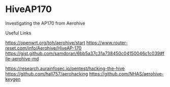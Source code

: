 # HiveAP170
Investigating the AP170 from Aerohive

Useful Links

https://openwrt.org/toh/aerohive/start
https://www.router-reset.com/info/Aerohive/HiveAP-170
https://gist.github.com/samdoran/6bb5a37c31a738450c04150046c1c039#file-aerohive-md

https://research.aurainfosec.io/pentest/hacking-the-hive
https://github.com/hall757/aerohacking
https://github.com/NHAS/aerohive-keygen
